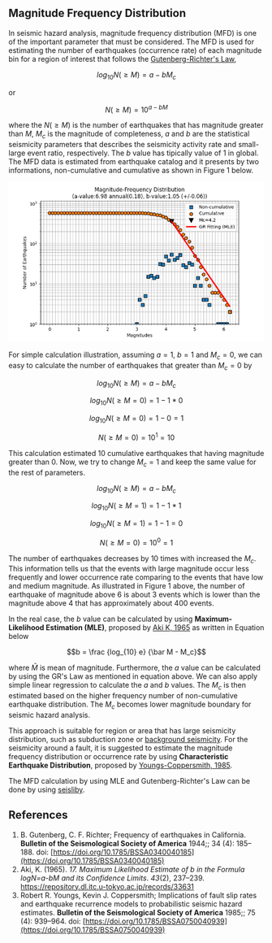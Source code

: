 ﻿---
tags: Seismic-Hazard
---
## Magnitude Frequency Distribution

In seismic hazard analysis, magnitude frequency distribution (MFD) is one of the important parameter that must be considered. The MFD is used for estimating the number of earthquakes (occurrence rate) of each magnitude bin for a region of interest that follows the [Gutenberg-Richter's Law](https://pubs.geoscienceworld.org/ssa/bssa/article-abstract/34/4/185/101140/Frequency-of-earthquakes-in-California?redirectedFrom=fulltext),

$$ log_{10} N (\ge M) = a - bM_c$$

or

$$ N (\ge M) = 10^{a - bM}$$

where the $N (\ge M)$ is the number of earthquakes that has magnitude greater than $M$, $M_c$ is the magnitude of completeness, $a$ and $b$ are the statistical seismicity parameters that describes the seismicity activity rate and small-large event ratio, respectively. The $b$ value has tipically value of 1 in global. The MFD data is estimated from earthquake catalog and it presents by two informations, non-cumulative and cumulative as shown in Figure 1 below.

![mfd](https://raw.githubusercontent.com/auliakhalqillah/auliakhalqillah.github.io/refs/heads/main/imgs/MFD_1999.png)

For simple calculation illustration, assuming $a = 1$, $b = 1$ and $M_c = 0$, we can easy to calculate the number of earthquakes that greater than $M_c = 0$ by

$$ log_{10} N (\ge M) = a - bM_c$$

$$ log_{10} N (\ge M=0) = 1 - 1 * 0$$

$$ log_{10} N (\ge M=0) = 1 - 0 = 1$$

$$ N (\ge M=0) = 10^1 = 10$$

This calculation estimated 10 cumulative earthquakes that having magnitude greater than 0. Now, we try to change $M_c = 1$ and keep the same value for the rest of parameters.

$$ log_{10} N (\ge M) = a - bM_c$$

$$ log_{10} N (\ge M=1) = 1 - 1 * 1$$

$$ log_{10} N (\ge M=1) = 1 - 1 = 0$$

$$ N (\ge M=0) = 10^0 = 1$$

The number of earthquakes decreases by 10 times with increased the $M_c$. This information tells us that the events with large magnitude occur less frequently and lower occurrence rate comparing to the events that have low and medium magnitude. As illustrated in Figure 1 above, the number of earthquake of magnitude above 6 is about 3 events which is lower than the magnitude above 4 that has approximately about 400 events.

In the real case, the $b$ value can be calculated by using **Maximum-Likelihood Estimation (MLE)**, proposed by [Aki K, 1965](https://repository.dl.itc.u-tokyo.ac.jp/record/33631/files/ji0432001.pdf) as written in Equation below

$$b = \frac {log_{10} e} {\bar M - M_c}$$

where $\bar M$ is mean of magnitude. Furthermore, the $a$ value can be calculated by using the GR's Law as mentioned in equation above. We can also apply simple linear regression to calculate the $a$ and $b$ values. The $M_c$ is then estimated based on the higher frequency number of non-cumulative earthquake distribution. The $M_c$ becomes lower magnitude boundary for seismic hazard analysis.

This approach is suitable for region or area that has large seismicity distribution, such as subduction zone or [background seismicity](https://pubs.geoscienceworld.org/ssa/bssa/article-abstract/74/5/1743/118670/Background-seismicity-rates-and-precursory-seismic?redirectedFrom=PDF). For the seismicity around a fault, it is suggested to estimate the magnitude frequency distribution or occurrence rate by using **Characteristic Earthquake Distribution**, proposed by [Youngs-Coppersmith, 1985](https://pubs.geoscienceworld.org/ssa/bssa/article-abstract/75/4/939/118730/Implications-of-fault-slip-rates-and-earthquake?redirectedFrom=fulltext).

The MFD calculation by using MLE and Gutenberg-Richter's Law can be done by using [seisliby](https://github.com/auliakhalqillah/seislibpy).

## References

1. B. Gutenberg, C. F. Richter; Frequency of earthquakes in California. __Bulletin of the Seismological Society of America__ 1944;; 34 (4): 185–188. doi: [https://doi.org/10.1785/BSSA0340040185](https://doi.org/10.1785/BSSA0340040185)
2. Aki, K. (1965). _17. Maximum Likelihood Estimate of b in the Formula logN=a-bM and its Confidence Limits_. _43_(2), 237–239. https://repository.dl.itc.u-tokyo.ac.jp/records/33631
3. Robert R. Youngs, Kevin J. Coppersmith; Implications of fault slip rates and earthquake recurrence models to probabilistic seismic hazard estimates. __Bulletin of the Seismological Society of America__ 1985;; 75 (4): 939–964. doi: [https://doi.org/10.1785/BSSA0750040939](https://doi.org/10.1785/BSSA0750040939)
